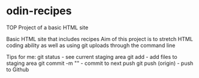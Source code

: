 # odin-recipes
TOP Project of a basic HTML site

Basic HTML site that includes recipes
Aim of this project is to stretch HTML coding ability
    as well as using git uploads through the command line

Tips for me:
git status - see current staging area
git add - add files to staging area
git commit -m "" - commit to next push
git push (origin) - push to Github

